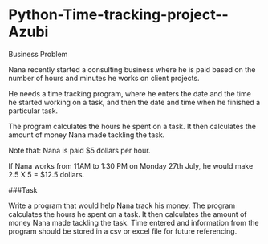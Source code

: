 # Python-Time-tracking-project--Azubi

Business Problem

Nana recently started a consulting business where he is paid based on the number of hours and minutes he works on client projects.

He needs a time tracking program, where he enters the date and the time he started working on a task, and then the date and time when he finished a particular task.

The program calculates the hours he spent on a task. It then calculates the amount of money Nana made tackling the task.

Note that: Nana is paid $5 dollars per hour.

If Nana works from 11AM to 1:30 PM on Monday 27th July, he would make 2.5 X 5 = $12.5 dollars.

###Task

Write a program that would help Nana track his money.
The program calculates the hours he spent on a task.
It then calculates the amount of money Nana made tackling the task.
Time entered and information from the program should be stored in a csv or excel file for future referencing.

